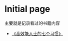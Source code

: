 # Initial page

主要就是记录看过的书籍内容

* [《高效能人士的七个习惯》](gao-xiao-neng-ren-shi-de-qi-ge-xi-guan/zong-lan.md)



